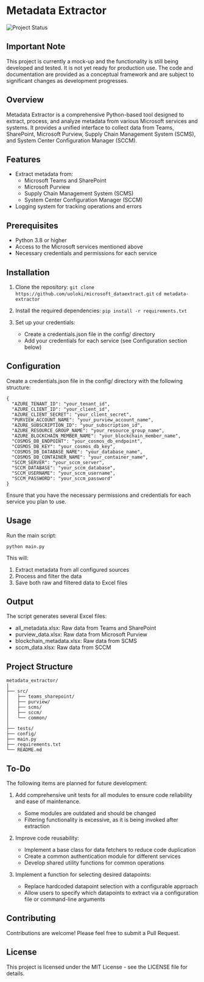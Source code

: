 # Metadata Extractor

![Project Status](https://img.shields.io/badge/status-mock--up%20/%20in%20development-orange)

## Important Note

This project is currently a mock-up and the functionality is still being developed and tested. It is not yet ready for production use. The code and documentation are provided as a conceptual framework and are subject to significant changes as development progresses.

## Overview

Metadata Extractor is a comprehensive Python-based tool designed to extract, process, and analyze metadata from various Microsoft services and systems. It provides a unified interface to collect data from Teams, SharePoint, Microsoft Purview, Supply Chain Management System (SCMS), and System Center Configuration Manager (SCCM).

## Features

- Extract metadata from:
  - Microsoft Teams and SharePoint
  - Microsoft Purview
  - Supply Chain Management System (SCMS)
  - System Center Configuration Manager (SCCM)
- Logging system for tracking operations and errors

## Prerequisites

- Python 3.8 or higher
- Access to the Microsoft services mentioned above
- Necessary credentials and permissions for each service

## Installation

1. Clone the repository:
   `git clone https://github.com/uoloki/microsoft_dataextract.git`
   `cd metadata-extractor`

2. Install the required dependencies:
   `pip install -r requirements.txt`

3. Set up your credentials:
   - Create a credentials.json file in the config/ directory
   - Add your credentials for each service (see Configuration section below)

## Configuration

Create a credentials.json file in the config/ directory with the following structure:

```
{
  "AZURE_TENANT_ID": "your_tenant_id",
  "AZURE_CLIENT_ID": "your_client_id",
  "AZURE_CLIENT_SECRET": "your_client_secret",
  "PURVIEW_ACCOUNT_NAME": "your_purview_account_name",
  "AZURE_SUBSCRIPTION_ID": "your_subscription_id",
  "AZURE_RESOURCE_GROUP_NAME": "your_resource_group_name",
  "AZURE_BLOCKCHAIN_MEMBER_NAME": "your_blockchain_member_name",
  "COSMOS_DB_ENDPOINT": "your_cosmos_db_endpoint",
  "COSMOS_DB_KEY": "your_cosmos_db_key",
  "COSMOS_DB_DATABASE_NAME": "your_database_name",
  "COSMOS_DB_CONTAINER_NAME": "your_container_name",
  "SCCM_SERVER": "your_sccm_server",
  "SCCM_DATABASE": "your_sccm_database",
  "SCCM_USERNAME": "your_sccm_username",
  "SCCM_PASSWORD": "your_sccm_password"
}
```

Ensure that you have the necessary permissions and credentials for each service you plan to use.

## Usage

Run the main script:

`python main.py`

This will:
1. Extract metadata from all configured sources
2. Process and filter the data
3. Save both raw and filtered data to Excel files

## Output

The script generates several Excel files:
- all_metadata.xlsx: Raw data from Teams and SharePoint
- purview_data.xlsx: Raw data from Microsoft Purview
- blockchain_metadata.xlsx: Raw data from SCMS
- sccm_data.xlsx: Raw data from SCCM

## Project Structure

```
metadata_extractor/
│
├── src/
│   ├── teams_sharepoint/
│   ├── purview/
│   ├── scms/
│   ├── sccm/
│   └── common/
│
├── tests/
├── config/
├── main.py
├── requirements.txt
└── README.md
```

## To-Do

The following items are planned for future development:

1. Add comprehensive unit tests for all modules to ensure code reliability and ease of maintenance.
   - Some modules are outdated and should be changed
   - Filtering functionality is excessive, as it is being invoked after extraction

2. Improve code reusability:
   - Implement a base class for data fetchers to reduce code duplication
   - Create a common authentication module for different services
   - Develop shared utility functions for common operations

3. Implement a function for selecting desired datapoints:
   - Replace hardcoded datapoint selection with a configurable approach
   - Allow users to specify which datapoints to extract via a configuration file or command-line arguments


## Contributing

Contributions are welcome! Please feel free to submit a Pull Request.

## License

This project is licensed under the MIT License - see the LICENSE file for details.
